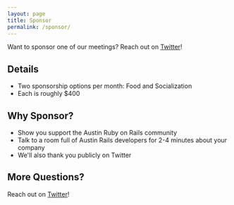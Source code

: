 ```yaml
---
layout: page
title: Sponsor
permalink: /sponsor/
---
```


Want to sponsor one of our meetings? Reach out on [Twitter](https://twitter.com/austinonrails)!

## Details

* Two sponsorship options per month: Food and Socialization
* Each is roughly $400

## Why Sponsor?

* Show you support the Austin Ruby on Rails community
* Talk to a room full of Austin Rails developers for 2-4 minutes about your company
* We'll also thank you publicly on Twitter

## More Questions?

Reach out on [Twitter](https://twitter.com/austinonrails)!
